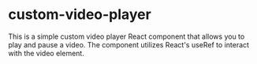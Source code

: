 # custom-video-player


This is a simple custom video player React component that allows you to play and pause a video. The component utilizes React's useRef to interact with the video element.
